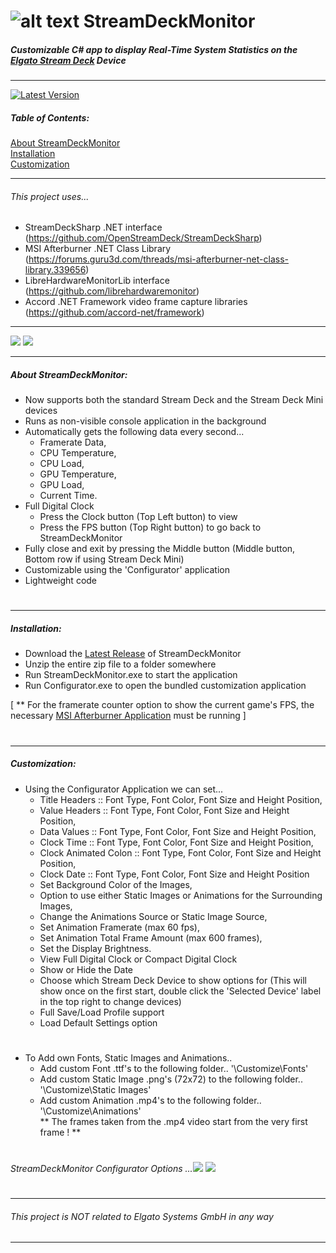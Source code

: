 #  ![alt text](https://i.imgur.com/qPAlSRq.png "StreamDeckMonitor") StreamDeckMonitor
  
##### Customizable C# app to display Real-Time System Statistics on the  [Elgato Stream Deck](https://www.elgato.com/en/gaming/stream-deck) Device
---

[![Latest Version](https://img.shields.io/github/release/SmokeyMcBong/StreamDeckMonitor.svg)](https://github.com/SmokeyMcBong/StreamDeckMonitor/releases) 

##### Table of Contents:
[About StreamDeckMonitor](https://github.com/SmokeyMcBong/StreamDeckMonitor#about-streamdeckmonitor)  
[Installation](https://github.com/SmokeyMcBong/StreamDeckMonitor#installation)  
[Customization](https://github.com/SmokeyMcBong/StreamDeckMonitor#customization)  

---

###### This project uses...
* StreamDeckSharp .NET interface (https://github.com/OpenStreamDeck/StreamDeckSharp)  
* MSI Afterburner .NET Class Library (https://forums.guru3d.com/threads/msi-afterburner-net-class-library.339656) 
* LibreHardwareMonitorLib interface (https://github.com/librehardwaremonitor)
* Accord .NET Framework video frame capture libraries (https://github.com/accord-net/framework)
---

  ![](https://i.imgur.com/vl4t6N8.gif) ![](https://i.imgur.com/obFUxFh.gif) 
 
---

##### About StreamDeckMonitor:
- Now supports both the standard Stream Deck and the Stream Deck Mini devices
- Runs as non-visible console application in the background
- Automatically gets the following data every second...  
    * Framerate Data,    
    * CPU Temperature,   
    * CPU Load,   
    * GPU Temperature,   
    * GPU Load,  
    * Current Time.   
- Full Digital Clock 
  - Press the Clock button (Top Left button) to view
  - Press the FPS button (Top Right button) to go back to StreamDeckMonitor
- Fully close and exit by pressing the Middle button (Middle button, Bottom row if using Stream Deck Mini)
- Customizable using the 'Configurator' application
- Lightweight code
#


---


##### Installation:
- Download the [Latest Release](https://github.com/SmokeyMcBong/StreamDeckMonitor/releases) of StreamDeckMonitor
- Unzip the entire zip file to a folder somewhere
- Run StreamDeckMonitor.exe to start the application
- Run Configurator.exe to open the bundled customization application
 
[ ** For the framerate counter option to show the current game's FPS, the necessary [MSI Afterburner Application](https://www.guru3d.com/files-details/msi-afterburner-beta-download.html) must be running ]
#
---


##### Customization:
- Using the Configurator Application we can set...
    * Title Headers :: Font Type, Font Color, Font Size and Height Position,
    * Value Headers :: Font Type, Font Color, Font Size and Height Position,
    * Data Values :: Font Type, Font Color, Font Size and Height Position,
    * Clock Time :: Font Type, Font Color, Font Size and Height Position,
    * Clock Animated Colon :: Font Type, Font Color, Font Size and Height Position,
    * Clock Date :: Font Type, Font Color, Font Size and Height Position
    * Set Background Color of the Images,
    * Option to use either Static Images or Animations for the Surrounding Images,
    * Change the Animations Source or Static Image Source,
    * Set Animation Framerate (max 60 fps),
    * Set Animation Total Frame Amount (max 600 frames),
    * Set the Display Brightness.
    * View Full Digital Clock or Compact Digital Clock
    * Show or Hide the Date
    * Choose which Stream Deck Device to show options for (This will show once on the first start, double click the 'Selected Device' label in the top right to change devices)
    * Full Save/Load Profile support
    * Load Default Settings option
#
- To Add own Fonts, Static Images and Animations..
    * Add custom Font .ttf's to the following folder.. '\Customize\Fonts'
    * Add custom Static Image .png's (72x72) to the following folder.. '\Customize\Static Images'
    * Add custom Animation .mp4's to the following folder.. '\Customize\Animations'  
    ** The frames taken from the .mp4 video start from the very first frame ! **
#
######  StreamDeckMonitor Configurator Options ...![](https://i.imgur.com/ezUu0dN.png) ![](https://i.imgur.com/JVLqmBH.png) 
#
---
###### This project is NOT related to *Elgato Systems GmbH* in any way
---
 
